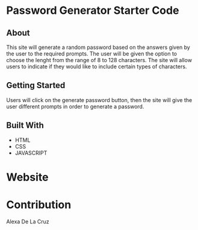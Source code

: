 # Password Generator Starter Code

## About 
This site will generate a random password based on the answers given by the user to the required prompts.  The user will be given the option to choose the lenght from the range of 8 to 128 characters.  The site will allow users to indicate if they would like to include certain types of characters. 

## Getting Started
Users will click on the generate password button, then the site will give the user different prompts in order to generate a password. 

## Built With
* HTML
* CSS
* JAVASCRIPT

# Website


# Contribution
Alexa De La Cruz 